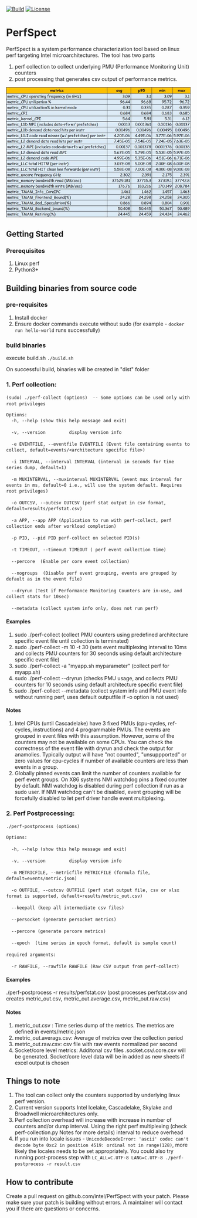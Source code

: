 [![Build](https://github.com/intel/PerfSpect/actions/workflows/build.yml/badge.svg)](https://github.com/intel/PerfSpect/actions/workflows/build.yml)
[![License](https://img.shields.io/badge/License-BSD--3-blue)](https://github.com/intel/PerfSpect/blob/master/LICENSE)

# PerfSpect

PerfSpect is a system performance characterization tool based on linux perf targeting Intel microarchitectures.
The tool has two parts 
1. perf collection to collect underlying PMU (Performance Monitoring Unit) counters
2. post processing that generates csv output of performance metrics.

![PerfSpect output](images/metrics.JPG "perfspect-output")

## Getting Started

### Prerequisites

1. Linux perf
2. Python3+

## Building binaries from source code

### pre-requisites
  1. Install docker
  2. Ensure docker commands execute without sudo (for example - `docker run hello-world` runs successfully)

### build binaries

execute build.sh
`./build.sh`

On successful build, binaries will be created in "dist" folder

### 1. Perf collection:

`(sudo) ./perf-collect (options)  -- Some options can be used only with root privileges `

```
Options:
  -h, --help (show this help message and exit)    

  -v, --version         display version info  

  -e EVENTFILE, --eventfile EVENTFILE (Event file containing events to collect, default=events/<architecture specific file>)

  -i INTERVAL, --interval INTERVAL (interval in seconds for time series dump, default=1)
 
  -m MUXINTERVAL, --muxinterval MUXINTERVAL (event mux interval for events in ms, default=0 i.e., will use the system default. Requires root privileges)
   
  -o OUTCSV, --outcsv OUTCSV (perf stat output in csv format, default=results/perfstat.csv)
  
  -a APP, --app APP (Application to run with perf-collect, perf collection ends after workload completion)
  
  -p PID, --pid PID perf-collect on selected PID(s)
	
  -t TIMEOUT, --timeout TIMEOUT ( perf event collection time)
  
  --percore  (Enable per core event collection)

  --nogroups  (Disable perf event grouping, events are grouped by default as in the event file)
  
  --dryrun (Test if Performance Monitoring Counters are in-use, and collect stats for 10sec)
  
  --metadata (collect system info only, does not run perf)
  ```
#### Examples
1. sudo ./perf-collect (collect PMU counters using predefined architecture specific event file until collection is terminated)
2. sudo ./perf-collect -m 10 -t 30  (sets event multiplexing interval to 10ms and collects PMU counters for 30 seconds using default architecture specific event file)
3. sudo ./perf-collect -a "myapp.sh myparameter" (collect perf for myapp.sh)
4. sudo ./perf-collect --dryrun (checks PMU usage, and collects PMU counters for 10 seconds using default architecture specific event file)
5. sudo ./perf-collect --metadata (collect system info and PMU event info without running perf, uses default outputfile if -o option is not used)

#### Notes

1. Intel CPUs (until Cascadelake) have 3 fixed PMUs (cpu-cycles, ref-cycles, instructions) and 4 programmable PMUs. The events are grouped in event files with this assumption. However, some of the counters may not be available on some CPUs. You can check the correctness of the event file with dryrun and check the output for anamolies. Typically output will have "not counted", "unsuppported" or zero values for cpu-cycles if number of available counters are less than events in a group.
2. Globally pinned events can limit the number of counters available for perf event groups. On X86 systems NMI watchdog pins a fixed counter by default. NMI watchdog is disabled during perf collection if run as a sudo user. If NMI watchdog can't be disabled, event grouping will be forcefully disabled to let perf driver handle event multiplexing.

### 2. Perf Postprocessing:

`./perf-postprocess (options)`

```
Options:

  -h, --help (show this help message and exit)

  -v, --version         display version info 

  -m METRICFILE, --metricfile METRICFILE (formula file, default=events/metric.json)

  -o OUTFILE, --outcsv OUTFILE (perf stat output file, csv or xlsx format is supported, default=results/metric_out.csv)
  
  --keepall (keep all intermediate csv files)
  
  --persocket (generate persocket metrics)

  --percore (generate percore metrics)
  
  --epoch  (time series in epoch format, default is sample count)

required arguments:

  -r RAWFILE, --rawfile RAWFILE (Raw CSV output from perf-collect)
```  

#### Examples

./perf-postprocess -r results/perfstat.csv (post processes perfstat.csv and creates metric_out.csv, metric_out.average.csv, metric_out.raw.csv)


#### Notes

1. metric_out.csv : Time series dump of the metrics. The metrics are defined in events/metric.json
2. metric_out.averags.csv: Average of metrics over the collection period
3. metric_out.raw.csv: csv file with raw events normalized per second 	
4. Socket/core level metrics: Additonal csv files <outputfile>.socket.csv/<outpufile>.core.csv will be generated. Socket/core level data will be in added as new sheets if excel output is chosen
		
## Things to note

1. The tool can collect only the counters supported by underlying linux perf version. 
2. Current version supports Intel Icelake, Cascadelake, Skylake and Broadwell microarchitectures only.
3. Perf collection overhead will increase with increase in number of counters and/or dump interval. Using the right perf multiplexing (check perf-collection.py Notes for more details) interval to reduce overhead
4. If you run into locale issues - `UnicodeDecodeError: 'ascii' codec can't decode byte 0xc2 in position 4519: ordinal not in range(128)`, more likely the locales needs to be set appropriately. You could also try running post-process step with `LC_ALL=C.UTF-8 LANG=C.UTF-8 ./perf-postprocess -r result.csv`

## How to contribute
Create a pull request on github.com/intel/PerfSpect with your patch. Please make sure your patch is building without errors. A maintainer will contact you if there are questions or concerns.
